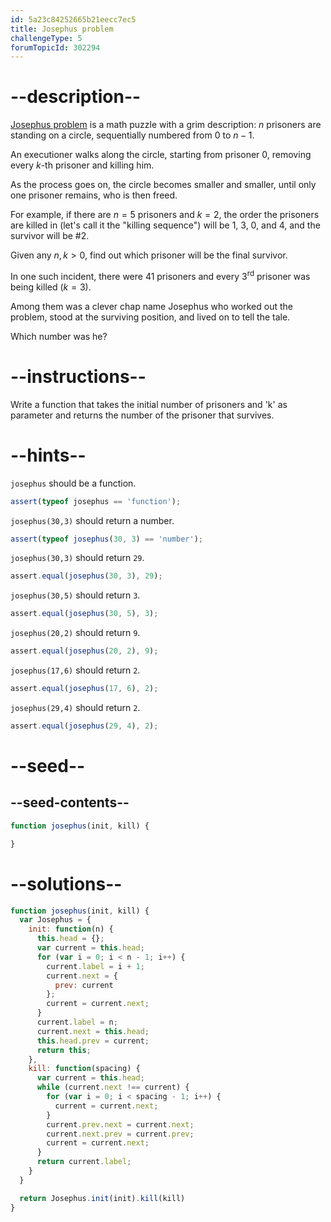 ```yaml
---
id: 5a23c84252665b21eecc7ec5
title: Josephus problem
challengeType: 5
forumTopicId: 302294
---
```


# --description--

[Josephus problem](<https://en.wikipedia.org/wiki/Josephus problem>) is a math puzzle with a grim description: $n$ prisoners are standing on a circle, sequentially numbered from $0$ to $n-1$.

An executioner walks along the circle, starting from prisoner $0$, removing every $k$-th prisoner and killing him.

As the process goes on, the circle becomes smaller and smaller, until only one prisoner remains, who is then freed.

For example, if there are $n=5$ prisoners and $k=2$, the order the prisoners are killed in (let's call it the "killing sequence") will be 1, 3, 0, and 4, and the survivor will be #2.

Given any $n, k > 0$, find out which prisoner will be the final survivor.

In one such incident, there were 41 prisoners and every 3<sup>rd</sup> prisoner was being killed ($k=3$).

Among them was a clever chap name Josephus who worked out the problem, stood at the surviving position, and lived on to tell the tale.

Which number was he?

# --instructions--

Write a function that takes the initial number of prisoners and 'k' as parameter and returns the number of the prisoner that survives.

# --hints--

`josephus` should be a function.

```js
assert(typeof josephus == 'function');
```

`josephus(30,3)` should return a number.

```js
assert(typeof josephus(30, 3) == 'number');
```

`josephus(30,3)` should return `29`.

```js
assert.equal(josephus(30, 3), 29);
```

`josephus(30,5)` should return `3`.

```js
assert.equal(josephus(30, 5), 3);
```

`josephus(20,2)` should return `9`.

```js
assert.equal(josephus(20, 2), 9);
```

`josephus(17,6)` should return `2`.

```js
assert.equal(josephus(17, 6), 2);
```

`josephus(29,4)` should return `2`.

```js
assert.equal(josephus(29, 4), 2);
```

# --seed--

## --seed-contents--

```js
function josephus(init, kill) {

}
```

# --solutions--

```js
function josephus(init, kill) {
  var Josephus = {
    init: function(n) {
      this.head = {};
      var current = this.head;
      for (var i = 0; i < n - 1; i++) {
        current.label = i + 1;
        current.next = {
          prev: current
        };
        current = current.next;
      }
      current.label = n;
      current.next = this.head;
      this.head.prev = current;
      return this;
    },
    kill: function(spacing) {
      var current = this.head;
      while (current.next !== current) {
        for (var i = 0; i < spacing - 1; i++) {
          current = current.next;
        }
        current.prev.next = current.next;
        current.next.prev = current.prev;
        current = current.next;
      }
      return current.label;
    }
  }

  return Josephus.init(init).kill(kill)
}
```
